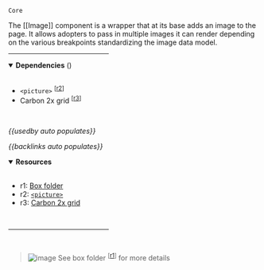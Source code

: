 `Core` <!-- category start --><!-- category end -->

The [[Image]] component is a wrapper that at its base adds an image to the page. It allows adopters to pass in multiple images it can render depending on the various breakpoints standardizing the image data model.

<hr width="40%" />

<!-- toc start depthStart="2" --><!-- toc end -->

<details open="true">
  <summary><strong>Dependencies</strong> (<!-- dependencyCount start --><!-- dependencyCount end -->)</summary><br />

- `<picture>` <sup>[[r2](#resources)]</sup>
- Carbon 2x grid <sup>[[r3](#resources)]</sup>

<br />
</details>

<!-- usedby start -->
*{{usedby auto populates}}*
<!-- usedby end -->

<!-- backlinks start -->
*{{backlinks auto populates}}*
<!-- backlinks end -->

<a name="resources"></a>
<details open="true">
  <summary><strong>Resources</strong></summary><br />

- r1: [Box folder](https://ibm.ent.box.com/folder/94834513317)
- r2: [`<picture>`](https://developer.mozilla.org/en-US/docs/Web/HTML/Element/picture)
- r3: [Carbon 2x grid](https://www.carbondesignsystem.com/guidelines/2x-grid/overview/)

<br />
</details>

<hr width="40%" />

<br />

> ![image](https://user-images.githubusercontent.com/3793636/117873919-f6faba80-b265-11eb-81a5-039bdcd822e8.png)  See box folder <sup>[[r1](#resources)]</sup> for more details